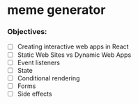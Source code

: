 # meme generator

<h3>Objectives:</h3>

- [ ] Creating interactive web apps in React
- [ ] Static Web Sites vs Dynamic Web Apps
- [ ] Event listeners
- [ ] State
- [ ] Conditional rendering
- [ ] Forms
- [ ] Side effects
